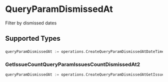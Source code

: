 # QueryParamDismissedAt

Filter by dismissed dates


## Supported Types

### 

```go
queryParamDismissedAt := operations.CreateQueryParamDismissedAtDateTime(time.Time{/* values here */})
```

### GetIssueCountQueryParamIssuesCountDismissedAt2

```go
queryParamDismissedAt := operations.CreateQueryParamDismissedAtGetIssueCountQueryParamIssuesCountDismissedAt2(operations.GetIssueCountQueryParamIssuesCountDismissedAt2{/* values here */})
```

